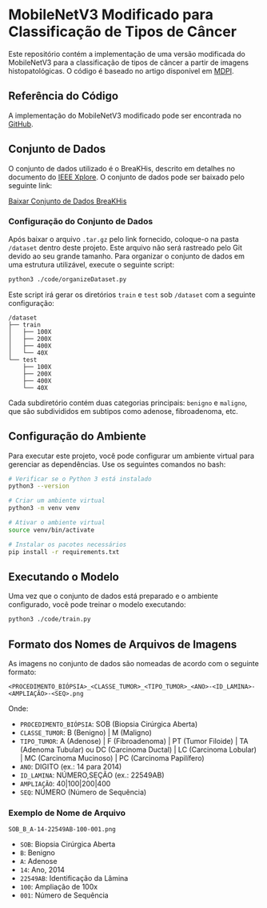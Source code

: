 # MobileNetV3 Modificado para Classificação de Tipos de Câncer

Este repositório contém a implementação de uma versão modificada do MobileNetV3 para a classificação de tipos de câncer a partir de imagens histopatológicas. O código é baseado no artigo disponível em [MDPI](https://www.mdpi.com/2076-3417/14/17/7564).

## Referência do Código

A implementação do MobileNetV3 modificado pode ser encontrada no [GitHub](https://github.com/karryxz/Modified-model/blob/main/modified_mobilenetv3.py).

## Conjunto de Dados

O conjunto de dados utilizado é o BreaKHis, descrito em detalhes no documento do [IEEE Xplore](https://ieeexplore.ieee.org/abstract/document/7312934/authors#authors). O conjunto de dados pode ser baixado pelo seguinte link:

[Baixar Conjunto de Dados BreaKHis](http://www.inf.ufpr.br/vri/databases/BreaKHis_v1.tar.gz)

### Configuração do Conjunto de Dados

Após baixar o arquivo `.tar.gz` pelo link fornecido, coloque-o na pasta `/dataset` dentro deste projeto. Este arquivo não será rastreado pelo Git devido ao seu grande tamanho. Para organizar o conjunto de dados em uma estrutura utilizável, execute o seguinte script:

```bash
python3 ./code/organizeDataset.py
```

Este script irá gerar os diretórios `train` e `test` sob `/dataset` com a seguinte configuração:

```
/dataset
├── train
│   ├── 100X
│   ├── 200X
│   ├── 400X
│   └── 40X
└── test
    ├── 100X
    ├── 200X
    ├── 400X
    └── 40X
```

Cada subdiretório contém duas categorias principais: `benigno` e `maligno`, que são subdivididos em subtipos como adenose, fibroadenoma, etc.

## Configuração do Ambiente

Para executar este projeto, você pode configurar um ambiente virtual para gerenciar as dependências. Use os seguintes comandos no bash:

```bash
# Verificar se o Python 3 está instalado
python3 --version

# Criar um ambiente virtual
python3 -m venv venv

# Ativar o ambiente virtual
source venv/bin/activate

# Instalar os pacotes necessários
pip install -r requirements.txt
```

## Executando o Modelo

Uma vez que o conjunto de dados está preparado e o ambiente configurado, você pode treinar o modelo executando:

```bash
python3 ./code/train.py
```

## Formato dos Nomes de Arquivos de Imagens

As imagens no conjunto de dados são nomeadas de acordo com o seguinte formato:

`<PROCEDIMENTO_BIÓPSIA>_<CLASSE_TUMOR>_<TIPO_TUMOR>_<ANO>-<ID_LAMINA>-<AMPLIAÇÃO>-<SEQ>.png`

Onde:

- `PROCEDIMENTO_BIÓPSIA`: SOB (Biopsia Cirúrgica Aberta)
- `CLASSE_TUMOR`: B (Benigno) | M (Maligno)
- `TIPO_TUMOR`: A (Adenose) | F (Fibroadenoma) | PT (Tumor Filoide) | TA (Adenoma Tubular) ou DC (Carcinoma Ductal) | LC (Carcinoma Lobular) | MC (Carcinoma Mucinoso) | PC (Carcinoma Papilífero)
- `ANO`: DIGITO (ex.: 14 para 2014)
- `ID_LAMINA`: NÚMERO,SEÇÃO (ex.: 22549AB)
- `AMPLIAÇÃO`: 40|100|200|400
- `SEQ`: NÚMERO (Número de Sequência)

### Exemplo de Nome de Arquivo

```
SOB_B_A-14-22549AB-100-001.png
```

- `SOB`: Biopsia Cirúrgica Aberta
- `B`: Benigno
- `A`: Adenose
- `14`: Ano, 2014
- `22549AB`: Identificação da Lâmina
- `100`: Ampliação de 100x
- `001`: Número de Sequência
